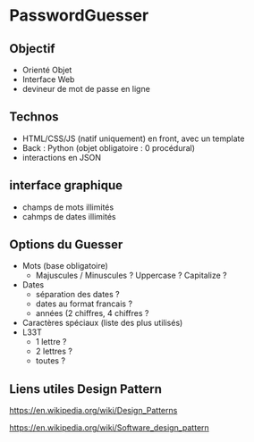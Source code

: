 # PasswordGuesser


## Objectif
- Orienté Objet
- Interface Web
- devineur de mot de passe en ligne

## Technos
- HTML/CSS/JS (natif uniquement) en front, avec un template
- Back : Python (objet obligatoire : 0 procédural)
- interactions en JSON

## interface graphique
- champs de mots illimités
- cahmps de dates illimités

## Options du Guesser

- Mots (base obligatoire) 
  - Majuscules / Minuscules ? Uppercase ? Capitalize ?
- Dates
  - séparation des dates ? 
  - dates au format francais ?
  - années (2 chiffres, 4 chiffres ?
- Caractères spéciaux (liste des plus utilisés)
- L33T
  - 1 lettre ? 
  - 2 lettres ?
  - toutes ?


## Liens utiles Design Pattern

https://en.wikipedia.org/wiki/Design_Patterns

https://en.wikipedia.org/wiki/Software_design_pattern
